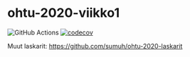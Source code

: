 # ohtu-2020-viikko1

![GitHub Actions](https://github.com/sumuh/ohtu-2020-viikko1/workflows/Java%20CI%20with%20Gradle/badge.svg)
[![codecov](https://codecov.io/gh/sumuh/ohtu-2020-viikko1/branch/main/graph/badge.svg?token=0OXN9TEZI3)](https://codecov.io/gh/sumuh/ohtu-2020-viikko1)

Muut laskarit:
https://github.com/sumuh/ohtu-2020-laskarit
